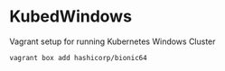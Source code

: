 # KubedWindows
Vagrant setup for running Kubernetes Windows Cluster


```
vagrant box add hashicorp/bionic64
```